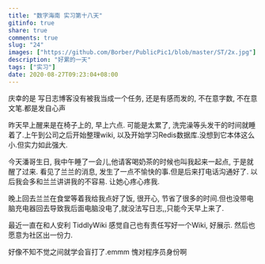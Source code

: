 ```yaml
---
title: "数字海南 实习第十八天"
gitinfo: true
share: true
comments: true
slug: "24"
images: ["https://github.com/Borber/PublicPic1/blob/master/ST/2x.jpg"] 
description: "好累的一天"
tags: ["实习"]
date: 2020-08-27T09:23:04+08:00
---
```


庆幸的是 写日志博客没有被我当成一个任务, 还是有感而发的, 不在意字数, 不在意文笔.都是发自心声

昨天早上醒来是在椅子上的, 早上六点. 可能是太累了, 洗完澡等头发干的时间就睡着了.上午到公司之后开始整理wiki, 以及开始学习Redis数据库.没想到它本体这么小.但实力如此强大.

今天潘哥生日, 我中午睡了一会儿,他请客喝奶茶的时候也叫我起来一起点, 于是就醒了过来. 看见了兰兰的消息, 发生了一点不愉快的事.但是后来打电话沟通好了. 以后我会多和兰兰讲讲我的不容易. 让她心疼心疼我.

晚上回去兰兰在食堂等着我给我点好了饭, 很开心, 节省了很多的时间.但也没带电脑充电器回去导致我后面电脑没电了,就没法写日志,,只能今天早上来了.

最近一直在和人安利 TiddlyWiki 感觉自己也有责任写好一个Wiki, 好展示. 然后也愿意为社区出一份力.

好像不知不觉之间就学会盲打了.emmm 愧对程序员身份啊

